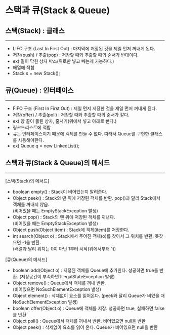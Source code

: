 스택과 큐(Stack & Queue)
====================


스택(Stack) : 클래스
-------------
*****

* LIFO 구조 (Last In First Out) : 마지막에 저장된 것을 제일 먼저 꺼내게 된다.
* 저장(push) / 추출(pop) : 저장할 때와 추출할 때의 순서가 반대이다.
* ex) 밑이 막힌 상자 박스(위로만 넣고 빼는게 가능하다.)
* 배열에 적합
* Stack s = new Stack();


큐(Queue) : 인터페이스
--------
*****

* FIFO 구조 (First In First Out) : 제일 먼저 저장한 것을 제일 먼저 꺼내게 된다.
* 저장(offer) / 추출(poll) : 저장할 때와 추출할 때의 순서가 같다.
* ex) 양 끝이 뚫린 상자, 줄서기(위에서 넣고 아래로 뺀다.)
* 링크드리스트에 적합
* 큐는 인터페이스이기 때문에 객체를 만들 수 없다. 따라서 Queue를 구현한 클래스를 사용해야한다.
* ex) Queue q = new LinkedList();


스택과 큐(Stack & Queue)의 메서드
------------
*****

[스택(Stack)의 메서드]
* boolean empty() : Stack이 비어있는지 알려준다.
* Object peek() : Stack의 맨 위에 저장된 객체를 반환. pop()과 달리 Stack에서 객체를 꺼내지 않음.  
  (비어있을 때는 EmptyStackException 발생)
* Object pop() : Stack의 맨 위에 저장된 객체를 꺼낸다.  
  (비어있을 때는 EmptyStackException 발생)
* Object push(Object item) : Stack에 객체(item)를 저장한다.
* int search(Object o) : Stack에서 주어진 객체(o)를 찾아서 그 위치를 반환. 못찾으면 -1을 반환.  
  (배열과 달리 위치는 0이 아닌 1부터 시작(위에서부터 1))

[큐(Queue)의 메서드]
* boolean add(Object o) : 지정된 객체를 Queue에 추가한다. 성공하면 true를 반환.
  (저장공간이 부족하면 IllegalStateException 발생)
* Object remove() : Queue에서 객체를 꺼내 반환.  
  (비어있으면 NoSuchElementException 발생)
* Object element() : 삭제없이 요소를 읽어온다.
  (peek와 달리 Queue가 비었을 때 NoSuchElementException 발생)
* boolean offer(Object o) : Queue에 객체를 저장. 성공하면 true, 실패하면 false를 반환
* Object poll() : Queue에서 객체를 꺼내서 반환. 비어있으면 null을 반환
* Object peek() : 삭제없이 요소를 읽어 온다. Queue가 비어있으면 null을 반환


